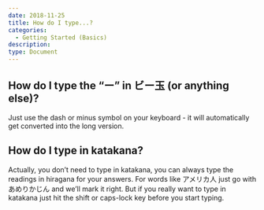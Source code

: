 ```yaml
---
date: 2018-11-25
title: How do I type...?
categories:
  - Getting Started (Basics)
description:
type: Document
---
```

## How do I type the “ー” in ビー玉 (or anything else)?
Just use the dash or minus symbol on your keyboard - it will automatically get converted into the long version.

## How do I type in katakana?
Actually, you don’t need to type in katakana, you can always type the readings in hiragana for your answers. For words like アメリカ人 just go with あめりかじん and we’ll mark it right. But if you really want to type in katakana just hit the shift or caps-lock key before you start typing.
